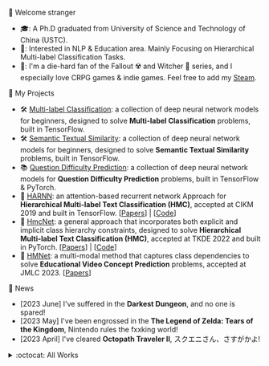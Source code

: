 <!--
**RandolphVI/RandolphVI** is a ✨ _special_ ✨ repository because its `README.md` (this file) appears on your GitHub profile.

Here are some ideas to get you started:

- 🔭 I’m currently working on ...
- 🌱 I’m currently learning ...
- 👯 I’m looking to collaborate on ...
- 🤔 I’m looking for help with ...
- 💬 Ask me about ...
- 📫 How to reach me: ...
- 😄 Pronouns: ...
- ⚡ Fun fact: ...
-->

🍻 Welcome stranger
- 🎓: A Ph.D graduated from University of Science and Technology of China (USTC).
- 🎯: Interested in NLP & Education area. Mainly Focusing on Hierarchical Multi-label Classification Tasks.
- 👾: I'm a die-hard fan of the Fallout ☢️ and Witcher 🐺 series, and I especially love CRPG games & indie games. Feel free to add my [Steam](https://steamcommunity.com/id/Chinawolfman/).


🧰 My Projects

- 🛠 [Multi-label Classification](https://github.com/RandolphVI/Multi-Label-Text-Classification): a collection of deep neural network models for beginners, designed to solve **Multi-label Classification** problems, built in TensorFlow.
- 🛠 [Semantic Textual Similarity](https://github.com/RandolphVI/Text-Pairs-Relation-Classification): a collection of deep neural network models for beginners, designed to solve **Semantic Textual Similarity** problems, built in TensorFlow.
- 📚 [Question Difficulty Prediction](https://github.com/RandolphVI/Question-Difficulty-Prediction): a collection of deep neural network models for **Question Difficulty Prediction** problems, built in TensorFlow & PyTorch.
- 🍻 [HARNN](https://dl.acm.org/doi/10.1145/3357384.3357885): an attention-based recurrent network Approach for **Hierarchical Multi-label Text Classification (HMC)**, accepted at CIKM 2019 and built in TensorFlow. \[[Papers](https://dl.acm.org/doi/10.1145/3357384.3357885)\] | \[[Code](https://github.com/RandolphVI/Hierarchical-Multi-Label-Text-Classification)\]
- 🍻 [HmcNet](https://ieeexplore.ieee.org/document/9894725): a general approach that incorporates both explicit and implicit class hierarchy constraints, designed to solve **Hierarchical Multi-label Text Classification (HMC)**, accepted at TKDE 2022 and built in PyTorch. \[[Papers](https://ieeexplore.ieee.org/document/9894725)\] | \[[Code](https://github.com/RandolphVI/HmcNet)\]
- 🍻 [HMNet](https://link.springer.com/article/10.1007/s13042-023-01809-6): a multi-modal method that captures class dependencies to solve **Educational Video Concept Prediction** problems, accepted at JMLC 2023. \[[Papers](https://link.springer.com/article/10.1007/s13042-023-01809-6)\]

🎉 News

- \[2023 June\] I've suffered in the **Darkest Dungeon**, and no one is spared!
- \[2023 May\] I've been engrossed in the **The Legend of Zelda: Tears of the Kingdom**, Nintendo rules the fxxking world!
- \[2023 April\] I've cleared **Octopath Traveler II**, スクエニさん、さすがかよ!

<details>
  <summary>:octocat: All Works</summary>

#### :octocat: 2023
- **Wei Huang**, Tong Xiao, Qi Liu, Zhenya Huang, et al. _[HMNet: A Hierarchical Multi-modal Network for Educational Video Concept Prediction](https://link.springer.com/article/10.1007/s13042-023-01809-6)_, JMLC'2023, Accepted.

#### :octocat: 2022
- **Wei Huang**, Enhong Chen, Qi Liu, Hui Xiong, Zhenya Huang, Shiwei Tong, et al. _[HmcNet: A General Approach for Hierarchical Multi-label Classification](https://ieeexplore.ieee.org/abstract/document/9894725)_, TKDE'2022, Accepted.
- Shuanghong Shen, Qi Liu, Enhong Chen, Zhenya Huang, **Wei Huang**, et al. _[Monitoring Student Progress for Learning Process-consistent Knowledge Tracing](https://ieeexplore.ieee.org/document/9950313)_, TKDE'2022, Accepted.
- Jiatong Li, Fei Wang, Qi Liu, Mengxiao Zhu, **Wei Huang**, et al. _[HierCDF: A Bayesian Network-based Hierarchical Cognitive Diagnosis Framework](https://dl.acm.org/doi/10.1145/3534678.3539486)_, KDD'2022, 2022: 904-913. 
- Shiwei Tong, Jiayu Liu, Yuting Hong, Zhenya Huang, Le Wu, Qi Liu, **Wei Huang**, et al. _[Incremental Cognitive Diagnosis for Intelligent Education](https://dl.acm.org/doi/10.1145/3534678.3539399)_, KDD'2022, 2022: 1760-1770. 
- Yuren Zhang, Enhong Chen, Binbin Jin, Hao Wang, Min Hou, **Wei Huang** and Runlong Yu. _[Clustering based Behavior Sampling with Long Sequential Data for CTR Prediction](https://web.archive.org/web/20220709042533id_/https://dl.acm.org/doi/pdf/10.1145/3477495.3531829)_, SIGIR'2022, 2022: 2195-2200.
- Zheng Gong, Shiwei Tong, Han Wu, Qi Liu, Hanqing Tao, **Wei Huang**, et al. _[Tipster: A Topic-Guided Language Model for Topic-Aware Text Segmentation](https://link.springer.com/chapter/10.1007/978-3-031-00129-1_14)_, DASFAA'2022, 2022: 213-221.

#### :octocat: 2021
- Siqi Lei, **Wei Huang**, Shiwei Tong, Qi Liu, Zhenya Huang, Enhong Chen, et al. _[Consistency-aware Multi-modal Network for Hierarchical Multi-label Classification in Online Education System](https://ieeexplore.ieee.org/document/9667767)_, **Best Student Paper**, ICBK'2021, 2021: 1-8.
- Ye Huang, **Wei Huang**, Shiwei Tong, et al. _[STAN: Adversarial Network for Cross-domain Question Difficulty Prediction](https://ieeexplore.ieee.org/document/9679059)_, ICDM'2021, 2021: 220-229.
- Shuanghong Shen, Qi Liu, Enhong Chen, Zhenya Huang, **Wei Huang**, et al. _[Learning Process-consistent Knowledge Tracing](https://dl.acm.org/doi/abs/10.1145/3447548.3467237)_, KDD'2021, 2021: 1452-1460.
- Shiwei Tong, Qi Liu, Runlong Yu, **Wei Huang**, Zhenya Huang, Zachary A. Pardos, Weijie Jiang, _[Item Response Ranking for Cognitive Diagnosis](https://www.ijcai.org/proceedings/2021/241)_, IJCAI'2021, 2021: 1750-1756.

#### :octocat: 2020
- Wei Tong, Shiwei Tong, **Wei Huang**, et al. _[Exploiting Knowledge Hierarchy for Finding Similar Exercises in Online Education Systems](https://ieeexplore.ieee.org/document/9338316)_, ICDM'2020, 2020: 1298-1303.
- Shiwei Tong, Qi Liu, **Wei Huang**, et al. _[Structure-based Knowledge Tracing: An Influence Propagation View](https://ieeexplore.ieee.org/document/9338285)_, ICDM'2020, 2020: 541-550.
- Xin Wang, **Wei Huang**, Qi Liu, et al. _[Fine-Grained Similarity Measurement between Educational Videos and Exercises](https://dl.acm.org/doi/10.1145/3394171.3413783)_, ACM MM'2020, 2020: 331-339.
- Yang Liu, Zhi Li, **Wei Huang**, Tong Xu, Enhong Chen. _[Exploiting Structural and Temporal Influence for Dynamic Social-Aware Recommendation](https://link.springer.com/article/10.1007/s11390-020-9956-9)_, JCST'2020, 2020, 35(2), 281–294. 

#### :octocat: 2019
- **Wei Huang**, Qi Liu, Enhong Chen, et al. _[Hierarchical Multi-label Text Classification: An Attention-based Recurrent Network Approach](https://github.com/RandolphVI/Hierarchical-Multi-Label-Text-Classification)_, CIKM’2019, 2019: 1051-1060.

</details>

<!-- [![Randolph's GitHub stats](https://github-readme-stats.vercel.app/api?username=RandolphVI&show_icons=true&theme=highcontrast)](https://github.com/anuraghazra/github-readme-stats) -->
